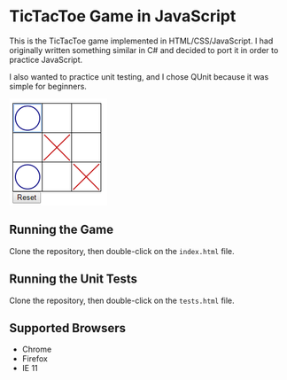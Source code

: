 ﻿# TicTacToe Game in JavaScript

This is the TicTacToe game implemented in HTML/CSS/JavaScript.  I had originally written something similar in C# and decided to port it in order to practice JavaScript.

I also wanted to practice unit testing, and I chose QUnit because it was simple for beginners.

![](GameScreenshot.png)

## Running the Game

Clone the repository, then double-click on the `index.html` file.

## Running the Unit Tests

Clone the repository, then double-click on the `tests.html` file.

## Supported Browsers

* Chrome
* Firefox
* IE 11
